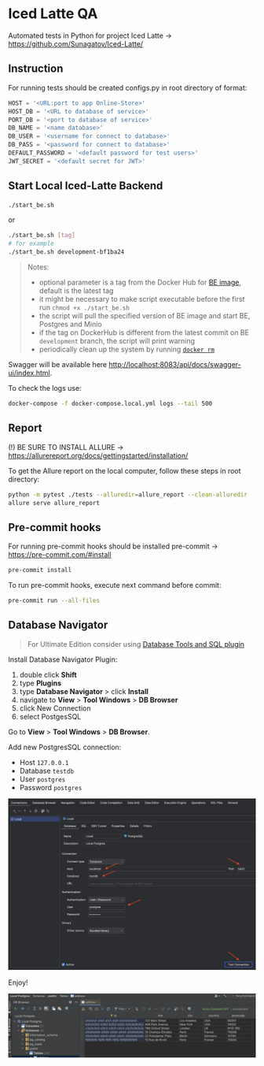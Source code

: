 # Iced Latte QA
Automated tests in Python for project Iced Latte -> https://github.com/Sunagatov/Iced-Latte/

## Instruction
For running tests should be created configs.py in root directory of format:
```Python
HOST = '<URL:port to app Online-Store>'
HOST_DB = '<URL to database of service>'
PORT_DB = '<port to database of service>'
DB_NAME = '<name database>'
DB_USER = '<username for connect to database>'
DB_PASS = '<password for connect to database>'
DEFAULT_PASSWORD = '<default password for test users>'
JWT_SECRET = '<default secret for JWT>'
```
## Start Local Iced-Latte Backend

```sh
./start_be.sh
```

or

```sh
./start_be.sh [tag]
# for example
./start_be.sh development-bf1ba24
```

> Notes: 
> * optional parameter is a tag from the Docker Hub for [BE image](https://hub.docker.com/r/zufarexplainedit/iced-latte-backend/tags), default is the latest tag
> * it might be necessary to make script executable before the first run `chmod +x ./start_be.sh`
> * the script will pull the specified version of BE image and start BE, Postgres and Minio
> * if the tag on DockerHub is different from the latest commit on BE `development` branch, the script will print warning
> * periodically clean up the system by running [`docker rm`](https://docs.docker.com/engine/reference/commandline/container_rm/)

Swagger will be available here [http://localhost:8083/api/docs/swagger-ui/index.html](http://localhost:8083/api/docs/swagger-ui/index.html).

To check the logs use:

```sh
docker-compose -f docker-compose.local.yml logs --tail 500
```

## Report
(!) BE SURE TO INSTALL ALLURE -> https://allurereport.org/docs/gettingstarted/installation/

To get the Allure report on the local computer, follow these steps in root directory:
```bash
python -m pytest ./tests --alluredir=allure_report --clean-alluredir
allure serve allure_report
```

## Pre-commit hooks
For running pre-commit hooks should be installed pre-commit -> https://pre-commit.com/#install
```bash
pre-commit install
```
To run pre-commit hooks, execute next command before commit:
```bash
pre-commit run --all-files
```

## Database Navigator

> For Ultimate Edition consider using [Database Tools and SQL plugin](https://www.jetbrains.com/help/idea/relational-databases.html)

Install Database Navigator Plugin:

1. double click **Shift**
2. type **Plugins**
3. type **Database Navigator** > click **Install**
4. navigate to **View** > **Tool Windows** > **DB Browser**
5. click New Connection 
6. select PostgesSQL

Go to **View** > **Tool Windows** > **DB Browser**.

Add new PostgresSQL connection:
 * Host `127.0.0.1`
 * Database `testdb`
 * User `postgres`
 * Password `postgres`

![](db_navigator_setup.png)

Enjoy!

![](db_navigator.png)
